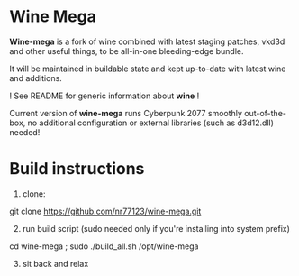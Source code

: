 # Wine Mega
**Wine-mega** is a fork of wine combined with latest staging patches, vkd3d and other useful things, to be all-in-one bleeding-edge bundle.

It will be maintained in buildable state and kept up-to-date with latest wine and additions.

! See README for generic information about **wine** !

Current version of **wine-mega** runs Cyberpunk 2077 smoothly out-of-the-box, no additional configuration or external libraries (such as d3d12.dll) needed!

# Build instructions

1) clone:

git clone https://github.com/nr77123/wine-mega.git

2) run build script (sudo needed only if you're installing into system prefix)

cd wine-mega ; sudo ./build_all.sh /opt/wine-mega

3) sit back and relax
